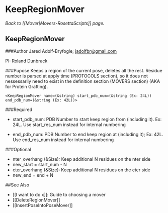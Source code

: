 # KeepRegionMover
*Back to [[Mover|Movers-RosettaScripts]] page.*
## KeepRegionMover

###Author
Jared Adolf-Bryfogle; jadolfbr@gmail.com

PI: Roland Dunbrack

###Pupose
Keeps a region of the current pose, deletes all the rest.  Residue number is parsed at apply time (PROTOCOLS section), so it does not nessessarily need to exist in the definition section (MOVERS section) (AKA for Protein Grafting).

```
<KeepRegionMover name=(&string) start_pdb_num=(&string (Ex: 24L)) end_pdb_num=(&string (Ex: 42L))>
```

###Required

-   start\_pdb\_num: PDB Number to start keep region from (including it). Ex: 24L.  Use start\_res\_num instead for internal numbering 

-   end\_pdb\_num: PDB Number to end keep region at (including it); Ex: 42L. Use end\_res\_num instead for internal numbering

###Optional

-   nter\_overhang (&Size): Keep additional N residues on the nter side 
 - new_start = start_num - N
-   cter\_overhang (&Size): Keep additional N residues on the cter side
 - new_end = end + N

##See Also

* [[I want to do x]]: Guide to choosing a mover
* [[DeleteRegionMover]]
* [[InsertPoseIntoPoseMover]]

